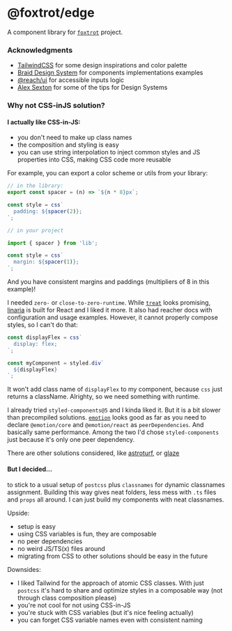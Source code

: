 # @foxtrot/edge

A component library for [`foxtrot`](https://github.com/LexSwed/foxtrot) project.

### Acknowledgments

- [TailwindCSS](https://tailwindcss.com) for some design inspirations and color palette
- [Braid Design System](https://seek-oss.github.io/braid-design-system) for components implementations examples
- [@reach/ui](https://reacttraining.com/reach-ui) for accessible inputs logic
- [Alex Sexton](https://www.youtube.com/watch?v=EDyiaDJJu-4) for some of the tips for Design Systems

### Why not CSS-inJS solution?

#### I actually like CSS-in-JS:

- you don't need to make up class names
- the composition and styling is easy
- you can use string interpolation to inject common styles and JS properties into CSS, making CSS code more reusable

For example, you can export a color scheme or utils from your library:

```js
// in the library:
export const spacer = (n) => `${n * 8}px`;

const style = css`
  padding: ${spacer(2)};
`;

// in your project

import { spacer } from 'lib';

const style = css`
  margin: ${spacer(1)};
`;
```

And you have consistent margins and paddings (multipliers of 8 in this example)!

I needed `zero-` or `close-to-zero-runtime`. While [`treat`](https://github.com/seek-oss/treat) looks promising, [linaria](https://github.com/callstack/linaria) is built for React and I liked it more. It also had reacher docs with configuration and usage examples. However, it cannot properly compose styles, so I can't do that:

```js
const displayFlex = css`
  display: flex;
`;

const myComponent = styled.div`
  ${displayFlex}
`;
```

It won't add class name of `displayFlex` to my component, because `css` just returns a className. Alrighty, so we need something with runtime.

I already tried `styled-components@5` and I kinda liked it. But it is a bit slower than precompiled solutions. [`emotion`](https://github.com/emotion-js/emotion) looks good as far as you need to declare `@emotion/core` and `@emotion/react` as `peerDependencies`. And basically same performance. Among the two I'd chose `styled-components` just because it's only one peer dependency.

There are other solutions considered, like [astroturf](https://github.com/4Catalyzer/astroturf), or [glaze](https://www.npmjs.com/package/glaze)

#### But I decided...

to stick to a usual setup of `postcss` plus `classnames` for dynamic classnames assignment. Building this way gives neat folders, less mess with `.ts` files and `props` all around. I can just build my components with neat classnames.

Upside:

- setup is easy
- using CSS variables is fun, they are composable
- no peer dependencies
- no weird JS/TS(x) files around
- migrating from CSS to other solutions should be easy in the future

Downsides:

- I liked Tailwind for the approach of atomic CSS classes. With just `postcss` it's hard to share and optimize styles in a composable way (not through class composition please)
- you're not cool for not using CSS-in-JS
- you're stuck with CSS variables (but it's nice feeling actually)
- you can forget CSS variable names even with consistent naming

